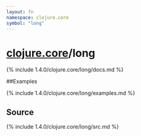 ```yaml
---
layout: fn
namespace: clojure.core
symbol: "long"
---
```


# [clojure.core](../)/long

{% include 1.4.0/clojure.core/long/docs.md %}

##Examples

{% include 1.4.0/clojure.core/long/examples.md %}
## Source
{% include 1.4.0/clojure.core/long/src.md %}


